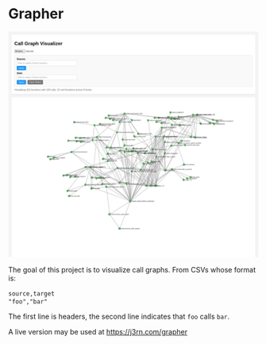 # Grapher

![A call graph of the Elixir library "Gollum"](./gollum.png)

The goal of this project is to visualize call graphs.  From CSVs whose format is:
```
source,target
"foo","bar"
```
The first line is headers, the second line indicates that `foo` calls `bar`.

A live version may be used at https://j3rn.com/grapher
